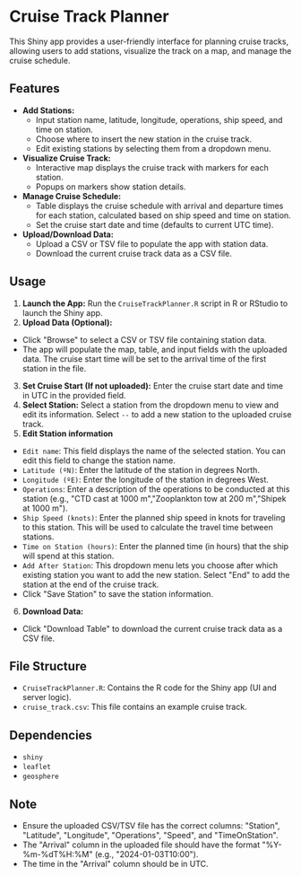 # Cruise Track Planner

This Shiny app provides a user-friendly interface for planning cruise tracks, allowing users to add stations, visualize the track on a map, and manage the cruise schedule.

## Features

- **Add Stations:**
    - Input station name, latitude, longitude, operations, ship speed, and time on station.
    - Choose where to insert the new station in the cruise track.
    - Edit existing stations by selecting them from a dropdown menu.
- **Visualize Cruise Track:**
    - Interactive map displays the cruise track with markers for each station.
    - Popups on markers show station details.
- **Manage Cruise Schedule:**
    - Table displays the cruise schedule with arrival and departure times for each station, calculated based on ship speed and time on station.
    - Set the cruise start date and time (defaults to current UTC time).
- **Upload/Download Data:**
    - Upload a CSV or TSV file to populate the app with station data.
    - Download the current cruise track data as a CSV file.

## Usage

1. **Launch the App:** Run the `CruiseTrackPlanner.R` script in R or RStudio to launch the Shiny app.
2. **Upload Data (Optional):** 
  - Click "Browse" to select a CSV or TSV file containing station data. 
  - The app will populate the map, table, and input fields with the uploaded data. The cruise start time will be set to the arrival time of the first station in the file.
3. **Set Cruise Start (If not uploaded):** Enter the cruise start date and time in UTC in the provided field.
4. **Select Station:** Select a station from the dropdown menu to view and edit its information. Select `--` to add a new station to the uploaded cruise track.
5. **Edit Station information**
  - `Edit name`: This field displays the name of the selected station. You can edit this field to change the station name.
  - `Latitude (ºN)`: Enter the latitude of the station in degrees North.
  - `Longitude (ºE)`: Enter the longitude of the station in degrees West.
  - `Operations`: Enter a description of the operations to be conducted at this station (e.g., "CTD cast at 1000 m","Zooplankton tow at 200 m","Shipek at 1000 m").
  - `Ship Speed (knots)`: Enter the planned ship speed in knots for traveling to this station. This will be used to calculate the travel time between stations.
  - `Time on Station (hours)`: Enter the planned time (in hours) that the ship will spend at this station.
  - `Add After Station`: This dropdown menu lets you choose after which existing station you want to add the new station. Select "End" to add the station at the end of the cruise track.
  - Click "Save Station" to save the station information.
6. **Download Data:**
  - Click "Download Table" to download the current cruise track data as a CSV file.

## File Structure

- `CruiseTrackPlanner.R`: Contains the R code for the Shiny app (UI and server logic).
- `cruise_track.csv`: This file contains an example cruise track.

## Dependencies

- `shiny`
- `leaflet`
- `geosphere`

## Note

- Ensure the uploaded CSV/TSV file has the correct columns: "Station", "Latitude", "Longitude", "Operations", "Speed", and "TimeOnStation".
- The "Arrival" column in the uploaded file should have the format "%Y-%m-%dT%H:%M" (e.g., "2024-01-03T10:00").
- The time in the "Arrival" column should be in UTC.